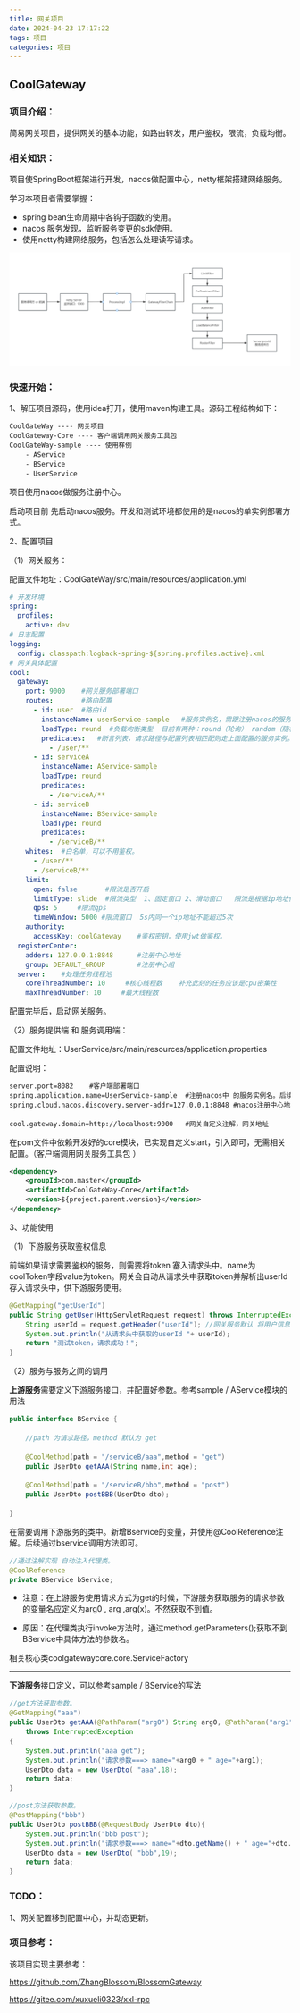 ```yaml
---
title: 网关项目
date: 2024-04-23 17:17:22
tags: 项目
categories: 项目
---
```

## CoolGateway

### 项目介绍：

简易网关项目，提供网关的基本功能，如路由转发，用户鉴权，限流，负载均衡。

### 相关知识：

项目使SpringBoot框架进行开发，nacos做配置中心，netty框架搭建网络服务。

学习本项目者需要掌握：

- spring bean生命周期中各钩子函数的使用。
- nacos 服务发现，监听服务变更的sdk使用。
- 使用netty构建网络服务，包括怎么处理读写请求。

![网关项目流程](../img/网关项目流程.png)  

### 快速开始：

1、解压项目源码，使用idea打开，使用maven构建工具。源码工程结构如下：

```xml
CoolGateWay ---- 网关项目
CoolGateway-Core ---- 客户端调用网关服务工具包   
CoolGateWay-sample ---- 使用样例
	- AService
	- BService
	- UserService
```

项目使用nacos做服务注册中心。

启动项目前 先启动nacos服务。开发和测试环境都使用的是nacos的单实例部署方式。

2、配置项目

（1）网关服务：

配置文件地址：CoolGateWay/src/main/resources/application.yml

```yml
# 开发环境
spring:
  profiles:
    active: dev
# 日志配置
logging:
  config: classpath:logback-spring-${spring.profiles.active}.xml
# 网关具体配置
cool:
  gateway:
    port: 9000    #网关服务部署端口
    routes:       #路由配置
      - id: user  #路由id
        instanceName: userService-sample   #服务实例名，需跟注册nacos的服务实例名一样
        loadType: round  #负载均衡类型  目前有两种：round（轮询） random（随机）
        predicates:   #断言列表，请求路径与配置列表相匹配则走上面配置的服务实例。
          - /user/** 
      - id: serviceA
        instanceName: AService-sample
        loadType: round
        predicates:
          - /serviceA/**
      - id: serviceB
        instanceName: BService-sample
        loadType: round
        predicates:
          - /serviceB/**
    whites:  #白名单，可以不用鉴权。
      - /user/**
      - /serviceB/**
    limit:   
      open: false       #限流是否开启
      limitType: slide  #限流类型  1、固定窗口 2、滑动窗口   限流是根据ip地址做限流
      qps: 5     #限流qps
      timeWindow: 5000 #限流窗口  5s内同一个ip地址不能超过5次
    authority:
      accessKey: coolGateway    #鉴权密钥，使用jwt做鉴权。
  registerCenter:
    adders: 127.0.0.1:8848      #注册中心地址
    group: DEFAULT_GROUP        #注册中心组
  server:    #处理任务线程池
    coreThreadNumber: 10     #核心线程数    补充此刻的任务应该是cpu密集性
    maxThreadNumber: 10     #最大线程数
```

配置完毕后，启动网关服务。

（2）服务提供端 和 服务调用端：

配置文件地址：UserService/src/main/resources/application.properties

配置说明：

```xml
server.port=8082	#客户端部署端口
spring.application.name=UserService-sample	#注册nacos中 的服务实例名。后续需要填如网关的配置中心
spring.cloud.nacos.discovery.server-addr=127.0.0.1:8848	#nacos注册中心地址

cool.gateway.domain=http://localhost:9000	#网关自定义注解，网关地址
```

在pom文件中依赖开发好的core模块，已实现自定义start，引入即可，无需相关配置。（客户端调用网关服务工具包 ）

```xml
<dependency>
    <groupId>com.master</groupId>
    <artifactId>CoolGateWay-Core</artifactId>
    <version>${project.parent.version}</version>
</dependency>
```

3、功能使用

（1）下游服务获取鉴权信息

前端如果请求需要鉴权的服务，则需要将token 塞入请求头中。name为coolToken字段value为token。网关会自动从请求头中获取token并解析出userId存入请求头中，供下游服务使用。

```java
@GetMapping("getUserId")
public String getUser(HttpServletRequest request) throws InterruptedException {
    String userId = request.getHeader("userId"); //网关服务默认 将用户信息存入请求头中 key为userId
    System.out.println("从请求头中获取的userId "+ userId);
    return "测试token，请求成功！";
}
```

（2）服务与服务之间的调用

**上游服务**需要定义下游服务接口，并配置好参数。参考sample / AService模块的用法

```java
public interface BService {
    
    //path 为请求路径，method 默认为 get

    @CoolMethod(path = "/serviceB/aaa",method = "get")
    public UserDto getAAA(String name,int age);

    @CoolMethod(path = "/serviceB/bbb",method = "post")
    public UserDto postBBB(UserDto dto);

}
```

在需要调用下游服务的类中。新增Bservice的变量，并使用@CoolReference注解。后续通过bservice调用方法即可。

```java
//通过注解实现 自动注入代理类。
@CoolReference
private BService bService;
```

- 注意：在上游服务使用请求方式为get的时候，下游服务获取服务的请求参数的变量名应定义为arg0 , arg ,arg(x)。不然获取不到值。

- 原因：在代理类执行invoke方法时，通过method.getParameters();获取不到BService中具体方法的参数名。

相关核心类coolgatewaycore.core.ServiceFactory

--------------------------------------------------------------------

**下游服务**接口定义，可以参考sample / BService的写法

```java
//get方法获取参数。
@GetMapping("aaa")
public UserDto getAAA(@PathParam("arg0") String arg0, @PathParam("arg1")String arg1) 
    throws InterruptedException 
{
    System.out.println("aaa get");
    System.out.println("请求参数===> name="+arg0 + " age="+arg1);
    UserDto data = new UserDto( "aaa",18);
    return data;
}
```

```java
//post方法获取参数。
@PostMapping("bbb")
public UserDto postBBB(@RequestBody UserDto dto){
    System.out.println("bbb post");
    System.out.println("请求参数===> name="+dto.getName() + " age="+dto.getAge());
    UserDto data = new UserDto( "bbb",19);
    return data;
}
```

### TODO：

1、网关配置移到配置中心，并动态更新。

### 项目参考：

该项目实现主要参考：

https://github.com/ZhangBlossom/BlossomGateway

https://gitee.com/xuxueli0323/xxl-rpc